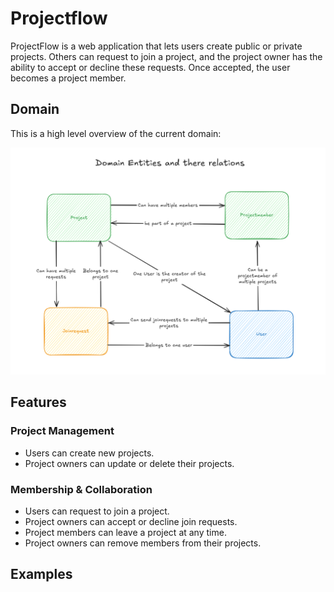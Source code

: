# Projectflow

ProjectFlow is a web application that lets users create public or private projects. Others can request to join a project, and the project owner has the ability to accept or decline these requests. Once accepted, the user becomes a project member.

## Domain

This is a high level overview of the current domain:

![Domain Overview](/docs/Images/Domain-Overview.png)


## Features

### Project Management
- Users can create new projects.
- Project owners can update or delete their projects.

### Membership & Collaboration
- Users can request to join a project.
- Project owners can accept or decline join requests.
- Project members can leave a project at any time.
- Project owners can remove members from their projects.


## Examples
